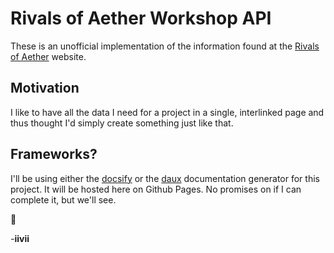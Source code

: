 # Rivals of Aether Workshop API

These is an unofficial implementation of the information found at the [Rivals of Aether](https://rivalsofaether.com/workshop) website.

Motivation
-----------

I like to have all the data I need for a project in a single, interlinked page and thus thought I'd simply create something just like that.


Frameworks?
----------

I'll be using either the [docsify](https://docsify.js.org) or the [daux](https://daux.io/) documentation generator  for this project. It will be hosted here on Github Pages. No promises on if I can complete it, but we'll see.


:orange_book:

_-_**iivii**
